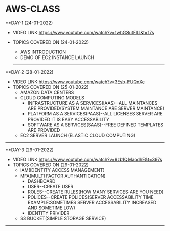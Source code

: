 # AWS-CLASS


**DAY-1 (24-01-2022)
- VIDEO LINK:https://www.youtube.com/watch?v=1whG3utFlLI&t=17s
- TOPICS COVERED ON (24-01-2022)
  - AWS INTRODUCTION
  - DEMO OF EC2 INSTANCE LAUNCH
  
  -------------------------------------------------------------------------------
**DAY-2 (28-01-2022)
- VIDEO LINK:https://www.youtube.com/watch?v=3Esb-FUQnXc
- TOPICS COVERED ON (25-01-2022)
  - AMAZON DATA CENTERS
  - CLOUD COMPUTING MODELS
    - INFRASTRUCTURE AS A SERVICES(IAAS)--ALL MAINTANCES ARE PROVIDED(SYSTEM MAINTANCE ARE SERVER MAINTANCE)
    - PLATFORM AS A SERVICES(PAAS)--ALL LICENSES SERVER ARE PROVIDED IT IS EASY ACCESSABILITY
    - SOFTWARE AS A SERVICES(SAAS)--FREE DEFINED TEMPLATES ARE PROVIDED
  - EC2 SERVER LAUNCH (ELASTIC CLOUD COMPUTING) 
  
----------------------------------------------------------------------------------
**DAY-3 (29-01-2022)
- VIDEO LINK:https://www.youtube.com/watch?v=9zb1QMaodhE&t=397s
- TOPICS COVERED ON (29-01-2022)
  - IAM(IDENTITY ACCESS MANAGEMENT)
  - MFA(MULTI FACTOR AUTHANTICATION)
    - DASHBOARD
    - USER--CREATE USER
    - ROLES--CREATE RULES(HOW MANY SERVICES ARE YOU NEED)
    - POLICES--CREATE POLICES(SERVER ACCESSABILITY TIME EXAMPLE:SOMETIMES SERVER ACCESSABILITY INCREASED AND SOMETIME LOW)
    - IDENTITY PRIVIDER
  - S3 BUCKET(SIMPLE STORAGE SERVICE) 

----------------------------------------------------------------------------------

